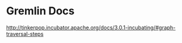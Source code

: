 #  Gremlin Docs

http://tinkerpop.incubator.apache.org/docs/3.0.1-incubating/#graph-traversal-steps
